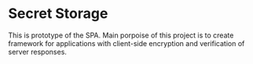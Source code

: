 # Secret Storage #
This is prototype of the SPA. 
Main porpoise of this project is to create framework for applications with client-side encryption 
and verification of server responses.
 
